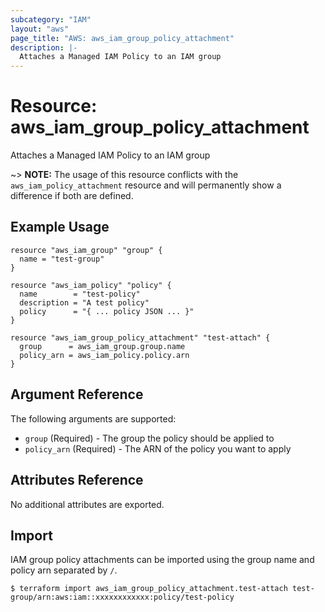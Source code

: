 ```yaml
---
subcategory: "IAM"
layout: "aws"
page_title: "AWS: aws_iam_group_policy_attachment"
description: |-
  Attaches a Managed IAM Policy to an IAM group
---
```


# Resource: aws_iam_group_policy_attachment

Attaches a Managed IAM Policy to an IAM group

~> **NOTE:** The usage of this resource conflicts with the `aws_iam_policy_attachment` resource and will permanently show a difference if both are defined.

## Example Usage

```hcl
resource "aws_iam_group" "group" {
  name = "test-group"
}

resource "aws_iam_policy" "policy" {
  name        = "test-policy"
  description = "A test policy"
  policy      = "{ ... policy JSON ... }"
}

resource "aws_iam_group_policy_attachment" "test-attach" {
  group      = aws_iam_group.group.name
  policy_arn = aws_iam_policy.policy.arn
}
```

## Argument Reference

The following arguments are supported:

* `group`  (Required) - The group the policy should be applied to
* `policy_arn`  (Required) - The ARN of the policy you want to apply

## Attributes Reference

No additional attributes are exported.

## Import

IAM group policy attachments can be imported using the group name and policy arn separated by `/`.

```
$ terraform import aws_iam_group_policy_attachment.test-attach test-group/arn:aws:iam::xxxxxxxxxxxx:policy/test-policy
```
